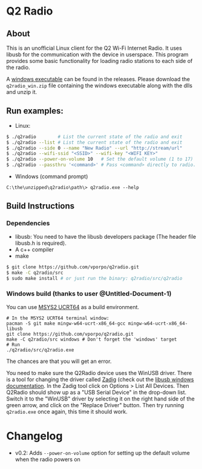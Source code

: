 # Q2 Radio

## About
This is an unofficial Linux client for the Q2 Wi-Fi Internet Radio.
It uses libusb for the communication with the device in userspace.
This program provides some basic functionality for loading radio stations to each side of the radio.

A [windows executable](https://github.com/vporpo/q2radio/releases) can be found in the releases. Please download the `q2radio_win.zip` file containing the windows executable along with the dlls and unzip it.

## Run examples:
- Linux:
```bash
$ ./q2radio        # List the current state of the radio and exit
$ ./q2radio --list # List the current state of the radio and exit
$ ./q2radio --side 0 --name "New Radio" --url "http://stream/url"
$ ./q2radio --wifi-ssid "<SSID>" --wifi-key "<WIFI KEY>"
$ ./q2radio --power-on-volume 10   # Set the default volume (1 to 17)
$ ./q2radio --passthru '<command>' # Pass <command> directly to radio. e.g., --passthru 'help'

```

- Windows (command prompt)
```
C:\the\unzipped\q2radio\path\> q2radio.exe --help
```

## Build Instructions

### Dependencies
* libusb: You need to have the libusb developers package (The header file libusb.h is required).
* A c++ compiler
* make

```bash
$ git clone https://github.com/vporpo/q2radio.git
$ make -C q2radio/src
$ sudo make install # or just run the binary: q2radio/src/q2radio
```
### Windows build (thanks to user @Untitled-Document-1)
You can use [MSYS2 UCRT64](https://www.msys2.org/) as a build environment.
```
# In the MSYS2 UCRT64 terminal window:
pacman -S git make mingw-w64-ucrt-x86_64-gcc mingw-w64-ucrt-x86_64-libusb
git clone https://github.com/vporpo/q2radio.git
make -C q2radio/src windows # Don't forget the 'windows' target
# Run
./q2radio/src/q2radio.exe
```
The chances are that you will get an error.

You need to make sure the Q2Radio device uses the WinUSB driver.
There is a tool for changing the driver called [Zadig](https://zadig.akeo.ie) (check out the [libusb windows documentation](https://github.com/libusb/libusb/wiki/Windows#how-to-use-libusb-on-windows).
In the Zadig tool click on Options > List All Devices. Then Q2Radio should show up as a "USB Serial Device" in the drop-down list.
Switch it to the "WinUSB" driver by selecting it on the right hand side of the green arrow, and click on the "Replace Driver" button.
Then try running `q2radio.exe` once again, this time it should work.


# Changelog
- v0.2: Adds `--power-on-volume` option for setting up the default volume when the radio powers on
